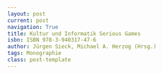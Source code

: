 ```yaml
---
layout: post
current: post
navigation: True
title: Kultur und Informatik Serious Games
isbn: ISBN 978-3-940317-47-6
author: Jürgen Sieck, Michael A. Herzog (Hrsg.)
tags: Monographie
class: post-template
---
```

